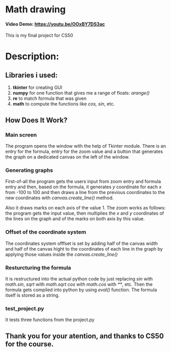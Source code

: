 # Math drawing
#### Video Demo:  https://youtu.be/OOxBY7DS3ac
This is my final project for CS50
# Description:

## Libraries i used:
1. **tkinter**
for creating GUI
2. **numpy**
for one function that gives me a range of floats: _arange()_
3. **re**
to match formula that was given
4. **math**
to compute the functions like _cos, sin_, etc.

## How Does It Work?
### Main screen
The program opens the window with the help of Tkinter module.
There is an entry for the formula, entry for the zoom value and a button that
generates the graph on a dedicated canvas on the left of the window.
### Generating graphs
First-of-all the program gets the users input from zoom entry and formula entry and then, based on the formula,
it generates _y_ coordinate for each _x_ from -100 to 100 and then draws a line from the previous coordinates to the new coordinates with
_canvas.create_line()_ method.

Also it draws marks on each axis of the value 1. The zoom works as follows: the program gets the input value, then multiplies the
_x_ and _y_ coordinates of the lines on the graph and of the marks on both axis by this value.
### Offset of the coordinate system
The coordinates system offfset is set by adding half of the canvas width and half of the canvas hight to the coordinates of each line in
the graph by applying those values inside the _canvas.create_line()_
### Resturcturing the formula
It is restructured into the actual python code by just replacing _sin_ with _math.sin_, _sqrt_ with _math.sqrt_ _cos_ with _math.cos_
with _**_, etc. Then the formula gets compiled into python by using _eval()_ function. The formula itself is stored as a string.
### test_project.py
It tests three functions from the project.py
## Thank you for your atention, and thanks to CS50 for the course.